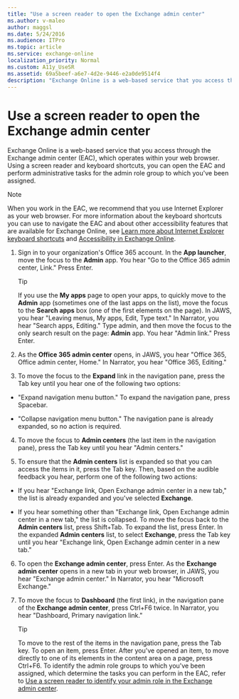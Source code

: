 ```yaml
---
title: "Use a screen reader to open the Exchange admin center"
ms.author: v-maleo
author: maggsl
ms.date: 5/24/2016
ms.audience: ITPro
ms.topic: article
ms.service: exchange-online
localization_priority: Normal
ms.custom: A11y_UseSR
ms.assetid: 69a5beef-a6e7-4d2e-9446-e2a0de9514f4
description: "Exchange Online is a web-based service that you access through the Exchange admin center (EAC), which operates within your web browser. Using a screen reader and keyboard shortcuts, you can open the EAC and perform administrative tasks for the admin role group to which you've been assigned."
---
```


# Use a screen reader to open the Exchange admin center

Exchange Online is a web-based service that you access through the Exchange admin center (EAC), which operates within your web browser. Using a screen reader and keyboard shortcuts, you can open the EAC and perform administrative tasks for the admin role group to which you've been assigned.
  
> [!NOTE]
> When you work in the EAC, we recommend that you use Internet Explorer as your web browser. For more information about the keyboard shortcuts you can use to navigate the EAC and about other accessibility features that are available for Exchange Online, see [Learn more about Internet Explorer keyboard shortcuts](https://go.microsoft.com/fwlink/p/?LinkID=786972) and [Accessibility in Exchange Online](accessibility.md). 
  
1. Sign in to your organization's Office 365 account. In the **App launcher**, move the focus to the **Admin** app. You hear "Go to the Office 365 admin center, Link." Press Enter. 
    
    > [!TIP]
    > If you use the **My apps** page to open your apps, to quickly move to the **Admin** app (sometimes one of the last apps on the list), move the focus to the **Search apps** box (one of the first elements on the page). In JAWS, you hear "Leaving menus, My apps, Edit, Type text." In Narrator, you hear "Search apps, Editing." Type admin, and then move the focus to the only search result on the page: **Admin** app. You hear "Admin link." Press Enter. 
  
2. As the **Office 365 admin center** opens, in JAWS, you hear "Office 365, Office admin center, Home." In Narrator, you hear "Office 365, Editing." 
    
3. To move the focus to the **Expand** link in the navigation pane, press the Tab key until you hear one of the following two options: 
    
  - "Expand navigation menu button." To expand the navigation pane, press Spacebar.
    
  - "Collapse navigation menu button." The navigation pane is already expanded, so no action is required.
    
4. To move the focus to **Admin centers** (the last item in the navigation pane), press the Tab key until you hear "Admin centers." 
    
5. To ensure that the **Admin centers** list is expanded so that you can access the items in it, press the Tab key. Then, based on the audible feedback you hear, perform one of the following two actions: 
    
  - If you hear "Exchange link, Open Exchange admin center in a new tab," the list is already expanded and you've selected **Exchange**. 
    
  - If you hear something other than "Exchange link, Open Exchange admin center in a new tab," the list is collapsed. To move the focus back to the **Admin centers** list, press Shift+Tab. To expand the list, press Enter. In the expanded **Admin centers** list, to select **Exchange**, press the Tab key until you hear "Exchange link, Open Exchange admin center in a new tab." 
    
6. To open the **Exchange admin center**, press Enter. As the **Exchange admin center** opens in a new tab in your web browser, in JAWS, you hear "Exchange admin center." In Narrator, you hear "Microsoft Exchange." 
    
7. To move the focus to **Dashboard** (the first link), in the navigation pane of the **Exchange admin center**, press Ctrl+F6 twice. In Narrator, you hear "Dashboard, Primary navigation link." 
    
    > [!TIP]
    > To move to the rest of the items in the navigation pane, press the Tab key. To open an item, press Enter. After you've opened an item, to move directly to one of its elements in the content area on a page, press Ctrl+F6. To identify the admin role groups to which you've been assigned, which determine the tasks you can perform in the EAC, refer to [Use a screen reader to identify your admin role in the Exchange admin center](use-screen-reader-to-identify-admin-role-in-exchange-admin-center.md). 
  

